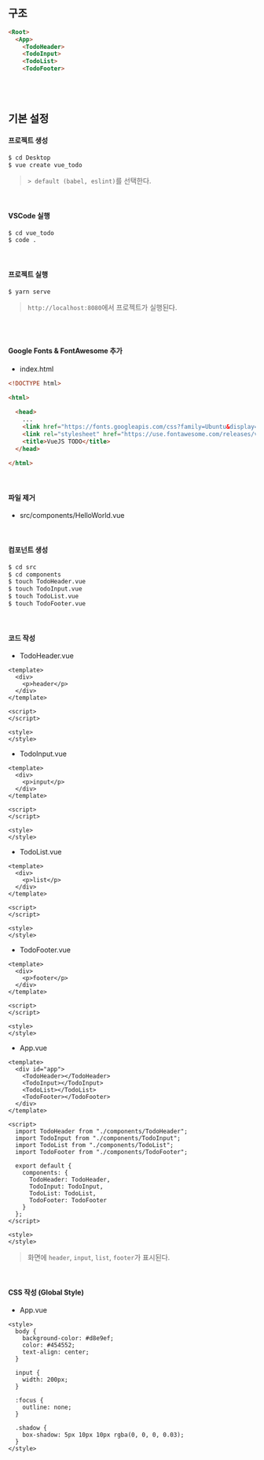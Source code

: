 ## 구조

```html
<Root>
  <App>
    <TodoHeader>
    <TodoInput>
    <TodoList>
    <TodoFooter>
```

<br>

<br>

## 기본 설정

#### 프로젝트 생성

```bash
$ cd Desktop
$ vue create vue_todo
```

> `> default (babel, eslint)`를 선택한다.

<br>

#### VSCode 실행

```bash
$ cd vue_todo
$ code .
```

<br>

#### 프로젝트 실행

```bash
$ yarn serve
```

> `http://localhost:8080`에서 프로젝트가 실행된다.

<br>

<br>

#### Google Fonts & FontAwesome 추가

- index.html

```html
<!DOCTYPE html>

<html>
  
  <head>
    ...
    <link href="https://fonts.googleapis.com/css?family=Ubuntu&display=swap" rel="stylesheet">
    <link rel="stylesheet" href="https://use.fontawesome.com/releases/v5.10.1/css/all.css">
    <title>VueJS TODO</title>
  </head>
  
</html>
```

<br>

#### 파일 제거

- src/components/HelloWorld.vue

<br>

#### 컴포넌트 생성

```bash
$ cd src
$ cd components
$ touch TodoHeader.vue
$ touch TodoInput.vue
$ touch TodoList.vue
$ touch TodoFooter.vue
```

<br>

#### 코드 작성

- TodoHeader.vue

```vue
<template>
  <div>
    <p>header</p>
  </div>
</template>

<script>
</script>

<style>
</style>
```

- TodoInput.vue

```vue
<template>
  <div>
    <p>input</p>
  </div>
</template>

<script>
</script>

<style>
</style>
```

- TodoList.vue

```vue
<template>
  <div>
    <p>list</p>
  </div>
</template>

<script>
</script>

<style>
</style>
```

- TodoFooter.vue

```vue
<template>
  <div>
    <p>footer</p>
  </div>
</template>

<script>
</script>

<style>
</style>
```

- App.vue

```vue
<template>
  <div id="app">
    <TodoHeader></TodoHeader>
    <TodoInput></TodoInput>
    <TodoList></TodoList>
    <TodoFooter></TodoFooter>
  </div>
</template>

<script>
  import TodoHeader from "./components/TodoHeader";
  import TodoInput from "./components/TodoInput";
  import TodoList from "./components/TodoList";
  import TodoFooter from "./components/TodoFooter";
  
  export default {
    components: {
      TodoHeader: TodoHeader,
      TodoInput: TodoInput,
      TodoList: TodoList,
      TodoFooter: TodoFooter
    }
  };
</script>

<style>
</style>
```

> 화면에 `header`, `input`, `list`, `footer`가 표시된다.

<br>

#### CSS 작성 (Global Style)

- App.vue

```vue
<style>
  body {
    background-color: #d8e9ef;
    color: #454552;
    text-align: center;
  }
  
  input {
    width: 200px;
  }
  
  :focus {
    outline: none;
  }
  
  .shadow {
    box-shadow: 5px 10px 10px rgba(0, 0, 0, 0.03);
  }
</style>
```

<br>

<br>